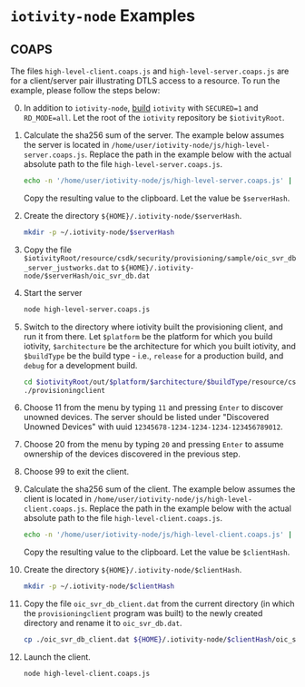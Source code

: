 # `iotivity-node` Examples

## COAPS

The files `high-level-client.coaps.js` and `high-level-server.coaps.js` are for
a client/server pair illustrating DTLS access to a resource. To run the example,
please follow the steps below:

0. In addition to `iotivity-node`, [build](https://wiki.iotivity.org/build)
    `iotivity` with `SECURED=1` and `RD_MODE=all`. Let the root of the
    `iotivity` repository be `$iotivityRoot`.

0. Calculate the sha256 sum of the server. The example below assumes the server
    is located in `/home/user/iotivity-node/js/high-level-server.coaps.js`.
    Replace the path in the example below with the actual absolute path to the
    file `high-level-server.coaps.js`.

    ```sh
    echo -n '/home/user/iotivity-node/js/high-level-server.coaps.js' | sha256sum
    ```

    Copy the resulting value to the clipboard. Let the value be `$serverHash`.

0. Create the directory `${HOME}/.iotivity-node/$serverHash`.

    ```sh
    mkdir -p ~/.iotivity-node/$serverHash
    ```

0. Copy the file
    `$iotivityRoot/resource/csdk/security/provisioning/sample/oic_svr_db_server_justworks.dat`
    to `${HOME}/.iotivity-node/$serverHash/oic_svr_db.dat`

0. Start the server

    ```sh
    node high-level-server.coaps.js
    ```

0. Switch to the directory where iotivity built the provisioning client, and run
    it from there. Let `$platform` be the platform for which you build iotivity,
    `$architecture` be the architecture for which you built iotivity, and
    `$buildType` be the build type - i.e., `release` for a production build, and
    `debug` for a development build.

    ```sh
    cd $iotivityRoot/out/$platform/$architecture/$buildType/resource/csdk/security/provisioning/sample
    ./provisioningclient
    ```

0. Choose 11 from the menu by typing `11` and pressing `Enter` to discover
    unowned devices. The server should be listed under "Discovered Unowned
    Devices" with uuid `12345678-1234-1234-1234-123456789012`.

0. Choose 20 from the menu by typing `20` and pressing `Enter` to assume
    ownership of the devices discovered in the previous step.

0. Choose 99 to exit the client.

0. Calculate the sha256 sum of the client. The example below assumes the client
    is located in `/home/user/iotivity-node/js/high-level-client.coaps.js`.
    Replace the path in the example below with the actual absolute path to the
    file `high-level-client.coaps.js`.

    ```sh
    echo -n '/home/user/iotivity-node/js/high-level-client.coaps.js' | sha256sum
    ```

    Copy the resulting value to the clipboard. Let the value be `$clientHash`.

0. Create the directory `${HOME}/.iotivity-node/$clientHash`.

    ```sh
    mkdir -p ~/.iotivity-node/$clientHash
    ```

0. Copy the file `oic_svr_db_client.dat` from the current directory (in which
    the `provisioningclient` program was built) to the newly created directory
    and rename it to `oic_svr_db.dat`.

    ```sh
    cp ./oic_svr_db_client.dat ${HOME}/.iotivity-node/$clientHash/oic_svr_db.dat
    ```

0. Launch the client.

    ```sh
    node high-level-client.coaps.js
    ```
